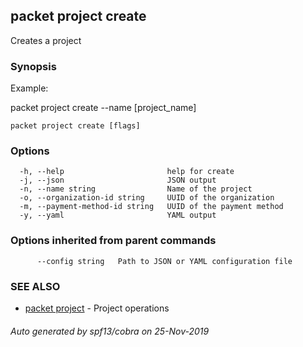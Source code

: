 ## packet project create

Creates a project

### Synopsis

Example:

packet project create --name [project_name]
  
  

```
packet project create [flags]
```

### Options

```
  -h, --help                       help for create
  -j, --json                       JSON output
  -n, --name string                Name of the project
  -o, --organization-id string     UUID of the organization
  -m, --payment-method-id string   UUID of the payment method
  -y, --yaml                       YAML output
```

### Options inherited from parent commands

```
      --config string   Path to JSON or YAML configuration file
```

### SEE ALSO

* [packet project](packet_project.md)	 - Project operations

###### Auto generated by spf13/cobra on 25-Nov-2019
